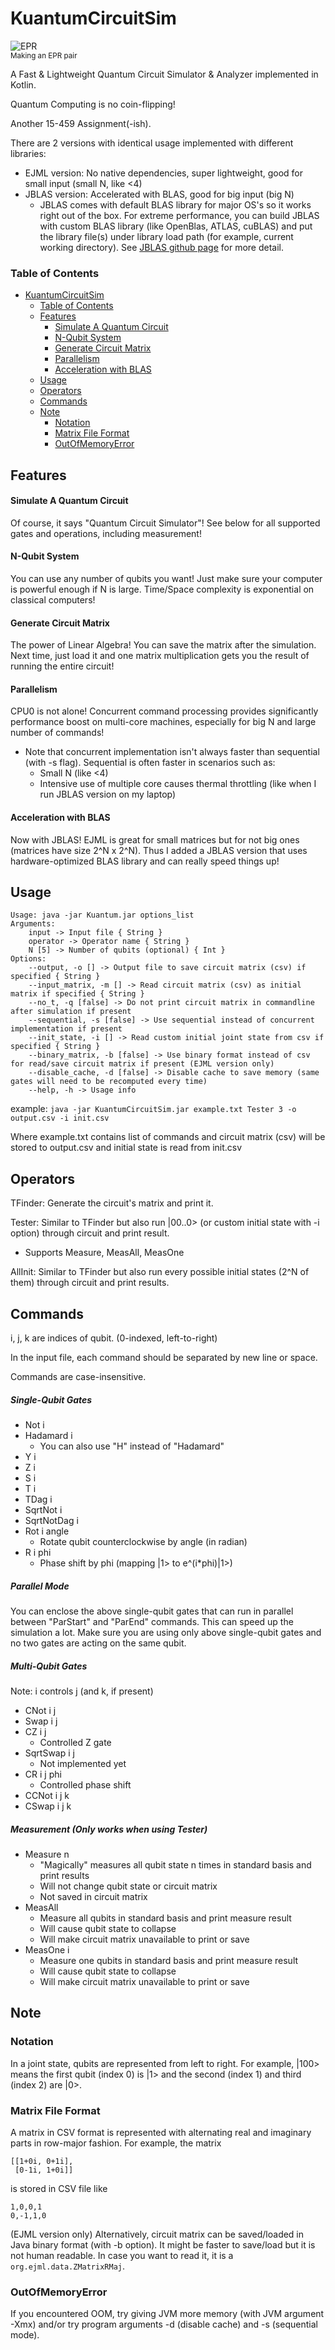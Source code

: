 # KuantumCircuitSim

![EPR](https://raw.githubusercontent.com/DEDZTBH/KuantumCircuitSim/master/EPR.gif)
</br>
<sub>Making an EPR pair</sub>

A Fast & Lightweight Quantum Circuit Simulator & Analyzer implemented in Kotlin.

Quantum Computing is no coin-flipping!

Another 15-459 Assignment(-ish).

There are 2 versions with identical usage implemented with different libraries:    
- EJML version: No native dependencies, super lightweight, good for small input (small N, like <4)
- JBLAS version: Accelerated with BLAS, good for big input (big N)
    - JBLAS comes with default BLAS library for major OS's so it works right out of the box. For extreme performance, you can build JBLAS with custom BLAS library (like OpenBlas, ATLAS, cuBLAS) and put the library file(s) under library load path (for example, current working directory). See [JBLAS github page](https://github.com/jblas-project/jblas) for more detail.

### Table of Contents
- [KuantumCircuitSim](#kuantumcircuitsim)
    - [Table of Contents](#table-of-contents)
  - [Features](#features)
    - [Simulate A Quantum Circuit](#simulate-a-quantum-circuit)
    - [N-Qubit System](#n-qubit-system)
    - [Generate Circuit Matrix](#generate-circuit-matrix)
    - [Parallelism](#parallelism)
    - [Acceleration with BLAS](#acceleration-with-blas)
  - [Usage](#usage)
  - [Operators](#operators)
  - [Commands](#commands)
  - [Note](#note)
    - [Notation](#notation)
    - [Matrix File Format](#matrix-file-format)
    - [OutOfMemoryError](#outofmemoryerror)

## Features
#### Simulate A Quantum Circuit
Of course, it says "Quantum Circuit Simulator"! See below for all supported gates and operations, including measurement!

#### N-Qubit System
You can use any number of qubits you want! Just make sure your computer is powerful enough if N is large. Time/Space complexity is exponential on classical computers!

#### Generate Circuit Matrix
The power of Linear Algebra! You can save the matrix after the simulation. Next time, just load it and one matrix multiplication gets you the result of running the entire circuit!

#### Parallelism
CPU0 is not alone! Concurrent command processing provides significantly performance boost on multi-core machines, especially for big N and large number of commands!
- Note that concurrent implementation isn't always faster than sequential (with -s flag). Sequential is often faster in scenarios such as:
    - Small N (like <4)
    - Intensive use of multiple core causes thermal throttling (like when I run JBLAS version on my laptop)

#### Acceleration with BLAS
Now with JBLAS! EJML is great for small matrices but for not big ones (matrices have size 2^N x 2^N). Thus I added a JBLAS version that uses hardware-optimized BLAS library and can really speed things up!

## Usage

```
Usage: java -jar Kuantum.jar options_list
Arguments: 
    input -> Input file { String }
    operator -> Operator name { String }
    N [5] -> Number of qubits (optional) { Int }
Options: 
    --output, -o [] -> Output file to save circuit matrix (csv) if specified { String }
    --input_matrix, -m [] -> Read circuit matrix (csv) as initial matrix if specified { String }
    --no_t, -q [false] -> Do not print circuit matrix in commandline after simulation if present 
    --sequential, -s [false] -> Use sequential instead of concurrent implementation if present 
    --init_state, -i [] -> Read custom initial joint state from csv if specified { String }
    --binary_matrix, -b [false] -> Use binary format instead of csv for read/save circuit matrix if present (EJML version only) 
    --disable_cache, -d [false] -> Disable cache to save memory (same gates will need to be recomputed every time) 
    --help, -h -> Usage info 
```

example: ```java -jar KuantumCircuitSim.jar example.txt Tester 3 -o output.csv -i init.csv```

Where example.txt contains list of commands and circuit matrix (csv) will be stored to output.csv and initial state is read from init.csv

## Operators

TFinder: Generate the circuit's matrix and print it.

Tester: Similar to TFinder but also run |00..0> (or custom initial state with -i option) through circuit and print result.
- Supports Measure, MeasAll, MeasOne

AllInit: Similar to TFinder but also run every possible initial states (2^N of them) through circuit and print results.

## Commands
i, j, k are indices of qubit. (0-indexed, left-to-right)

In the input file, each command should be separated by new line or space.

Commands are case-insensitive.

##### Single-Qubit Gates
- Not i
- Hadamard i
    + You can also use "H" instead of "Hadamard"
- Y i
- Z i
- S i
- T i
- TDag i
- SqrtNot i
- SqrtNotDag i
- Rot i angle
    + Rotate qubit counterclockwise by angle (in radian)
- R i phi
    + Phase shift by phi (mapping |1> to e^(i*phi)|1>)

##### Parallel Mode
You can enclose the above single-qubit gates that can run in parallel between "ParStart" and "ParEnd" commands. This can speed up the simulation a lot. Make sure you are using only above single-qubit gates and no two gates are acting on the same qubit.

##### Multi-Qubit Gates
Note: i controls j (and k, if present)
- CNot i j
- Swap i j
- CZ i j
    + Controlled Z gate
- SqrtSwap i j
    + Not implemented yet
- CR i j phi
    + Controlled phase shift
- CCNot i j k
- CSwap i j k

##### Measurement (Only works when using Tester)
- Measure n
    + "Magically" measures all qubit state n times in standard basis and print results
    + Will not change qubit state or circuit matrix
    + Not saved in circuit matrix
- MeasAll
    + Measure all qubits in standard basis and print measure result
    + Will cause qubit state to collapse
    + Will make circuit matrix unavailable to print or save
- MeasOne i
    + Measure one qubits in standard basis and print measure result
    + Will cause qubit state to collapse
    + Will make circuit matrix unavailable to print or save
    
## Note

### Notation

In a joint state, qubits are represented from left to right. For example, |100> means the first qubit (index 0) is |1> and the second (index 1) and third (index 2) are |0>.

### Matrix File Format

A matrix in CSV format is represented with alternating real and imaginary parts in row-major fashion.
For example, the matrix
```
[[1+0i, 0+1i],
 [0-1i, 1+0i]]
```
is stored in CSV file like
```
1,0,0,1
0,-1,1,0
```
(EJML version only) Alternatively, circuit matrix can be saved/loaded in Java binary format (with -b option). It might be faster to save/load but it is not human readable. In case you want to read it, it is a `org.ejml.data.ZMatrixRMaj`.

### OutOfMemoryError

If you encountered OOM, try giving JVM more memory (with JVM argument -Xmx) and/or try program arguments -d (disable cache) and -s (sequential mode).
